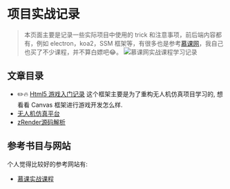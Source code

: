 # 项目实战记录

> 本页面主要是记录一些实际项目中使用的 trick 和注意事项，前后端内容都有，例如 electron，koa2，SSM 框架等，有很多也是参考[慕课网](https://coding.imooc.com/)，我自己也买了不少课程，并不算白嫖吧:joy:。
> ![慕课网实战课程学习记录](https://s1.ax1x.com/2020/03/28/GAJTBj.png)

## 文章目录

- :pencil2::fire: [Html5 游戏入门记录](./canvas.md)
  这个框架主要是为了重构无人机仿真项目学习的, 想看看 Canvas 框架进行游戏开发怎么样.
- [无人机仿真平台](./uav.md)
- [zRender源码解析](./zrender.md)

## 参考书目与网站

个人觉得比较好的参考网站有:

- [慕课实战课程](https://coding.imooc.com/)
